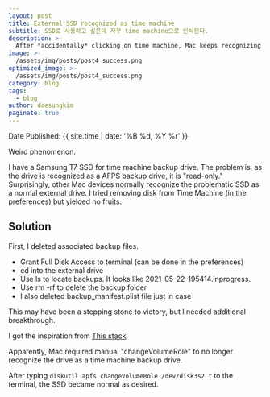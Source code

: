 ```yaml
---
layout: post
title: External SSD recognized as time machine
subtitle: SSD로 사용하고 싶은데 자꾸 time machine으로 인식된다.
description: >-
  After *accidentally* clicking on time machine, Mac keeps recognizing the SSD as a backup drive
image: >-
  /assets/img/posts/post4_success.png
optimized_image: >-
  /assets/img/posts/post4_success.png
category: blog
tags:
  - blog
author: daesungkim
paginate: true
---
```

Date Published: {{ site.time | date: '%B %d, %Y %r' }}

Weird phenomenon.

I have a Samsung T7 SSD for time machine backup drive. The problem is, as the drive is recognized as a AFPS backup drive, it is "read-only." Surprisingly, other Mac devices normally recognize the problematic SSD as a normal external drive. I tried removing disk from Time Machine (in the preferences) but yielded no fruits.

## Solution

First, I deleted associated backup files.

- Grant Full Disk Access to terminal (can be done in the preferences)
- cd into the external drive
- Use ls to locate backups. It looks like 2021-05-22-195414.inprogress.
- Use rm -rf to delete the backup folder
- I also deleted backup_manifest.plist file just in case

This may have been a stepping stone to victory, but I needed additional breakthrough.

I got the inspiration from [This stack](https://apple.stackexchange.com/questions/420422/time-machine-stopped-recognising-backups-on-the-nas-storage-and-does-not-make-ne).

Apparently, Mac required manual "changeVolumeRole" to no longer recognize the drive as a time machine backup drive.

After typing `diskutil apfs changeVolumeRole /dev/disk3s2 t` to the terminal, the SSD became normal as desired.
